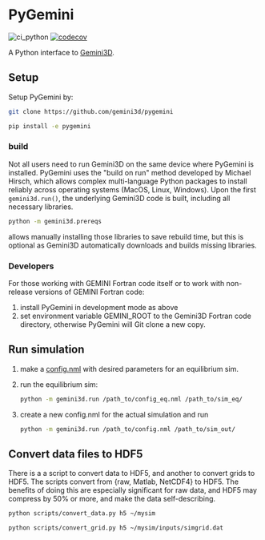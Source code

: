 # PyGemini

![ci_python](https://github.com/gemini3d/pygemini/workflows/ci/badge.svg)
[![codecov](https://codecov.io/gh/gemini3d/pygemini/branch/main/graph/badge.svg)](https://codecov.io/gh/gemini3d/pygemini)

A Python interface to [Gemini3D](https://github.com/gemini3d/gemini).

## Setup

Setup PyGemini by:

```sh
git clone https://github.com/gemini3d/pygemini

pip install -e pygemini
```

### build

Not all users need to run Gemini3D on the same device where PyGemini is installed.
PyGemini uses the "build on run" method developed by Michael Hirsch, which allows complex multi-language Python packages to install reliably across operating systems (MacOS, Linux, Windows).
Upon the first `gemini3d.run()`, the underlying Gemini3D code is built, including all necessary libraries.

```sh
python -m gemini3d.prereqs
```

allows manually installing those libraries to save rebuild time, but this is optional as Gemini3D automatically downloads and builds missing libraries.

### Developers

For those working with GEMINI Fortran code itself or to work with non-release versions of GEMINI Fortran code:

1. install PyGemini in development mode as above
2. set environment variable GEMINI_ROOT to the Gemini3D Fortran code directory, otherwise PyGemini will Git clone a new copy.

## Run simulation

1. make a [config.nml](https://github.com/gemini3d/gemini/docs/Readme_input.md) with desired parameters for an equilibrium sim.
2. run the equilibrium sim:

    ```sh
    python -m gemini3d.run /path_to/config_eq.nml /path_to/sim_eq/
    ```
3. create a new config.nml for the actual simulation and run

    ```sh
    python -m gemini3d.run /path_to/config.nml /path_to/sim_out/
    ```

## Convert data files to HDF5

There is a a script to convert data to HDF5, and another to convert grids to HDF5.
The scripts convert from {raw, Matlab, NetCDF4} to HDF5.
The benefits of doing this are especially significant for raw data, and HDF5 may compress by 50% or more, and make the data self-describing.

```sh
python scripts/convert_data.py h5 ~/mysim
```

```sh
python scripts/convert_grid.py h5 ~/mysim/inputs/simgrid.dat
```
